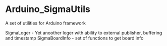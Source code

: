 # Arduino_SigmaUtils
A set of utilities for Arduino framework

SigmaLoger - Yet anoother loger with ability to external publisher, buffering and timestamp
SigmaBoardInfo - set of functions to get board info